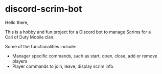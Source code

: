 # discord-scrim-bot

Hello there,


This is a hobby and fun project for a Discord bot to manage Scrims for a Call of Duty Mobile clan.

Some of the functionalities include:

- Manager specific commands, such as start, open, close, add or remove players
- Player commands to join, leave, display scrim info.

